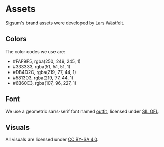 # Assets

Sigsum's brand assets were developed by Lars Wästfelt.

## Colors

The color codes we use are:

  - \#FAF9F5, rgba(250, 249, 245, 1)
  - \#333333, rgba(51, 51, 51, 1)
  - \#DB4D2C, rgba(219, 77, 44, 1)
  - \#581303, rgba(219, 77, 44, 1)
  - \#6B60E3, rgba(107, 96, 227, 1)

## Font

We use a geometric sans-serif font named [outfit][], licensed under [SIL OFL][].

[outfit]: https://outfit.io/outfit-font
[SIL OFL]: https://github.com/Outfitio/Outfit-Fonts/blob/main/OFL.txt

## Visuals

All visuals are licensed under [CC BY-SA 4.0][].

[CC BY-SA 4.0]: https://creativecommons.org/licenses/by-sa/4.0/
